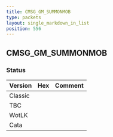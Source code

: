 ```yaml
---
title: CMSG_GM_SUMMONMOB
type: packets
layout: single_markdown_in_list
position: 556
---
```


## CMSG_GM_SUMMONMOB

### Status

Version | Hex | Comment
---------- | ---------- | ---------- 
Classic |  |  
TBC |  |  
WotLK |  |  
Cata |  |  
